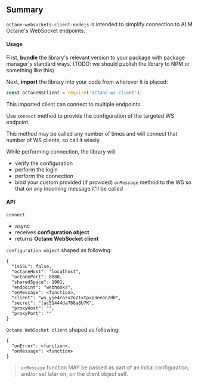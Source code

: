 ## Summary

`octane-websockets-client-nodejs` is intended to simplify connection to ALM Octane's WebSocket endpoints.

#### Usage

First, __bundle__ the library's relevant version to your package with package manager's standard ways.
(TODO: we should publish the library to NPM or something like this)

Next, __import__ the library into your code from wherever it is placed:

```javascript 1.8
const octaneWSClient = require('octane-ws-client');
```

This imported client can connect to multiple endpoints.

Use `connect` method to provide the configuration of the targeted WS endpoint.

This method may be called any number of times and will connect that number of WS clients, so call it wisely.

While performing connection, the library will:
- verify the configuration
- perform the login
- perform the connection
- bind your custom provided (if provided) `onMessage` method to the WS so that on any incoming message it'll be called

#### API
`connect`
  - async
  - receives __configuration object__
  - returns __Octane WebSocket client__
  
`configuration object` shaped as following:
```
{
  "isSSL": false,
  "octaneHost": "localhost",
  "octanePort": 8080,
  "sharedSpace": 1001,
  "endpoint": "webhooks",
  "onMessage": <function>,
  "client": "ws_yje4rozx2o21xtpxp3eeon2d0",
  "secret": "(ac51444da788a8b7K",
  "proxyHost": "",
  "proxyPort": ""
}
```
 
`Octane WebSocket client` shaped as following:
```
{
  "onError": <function>,
  "onMessage": <function>
}
```

> `onMessage` function MAY be passed as part of an initial configuration, and/or set later on, on the client object self.
